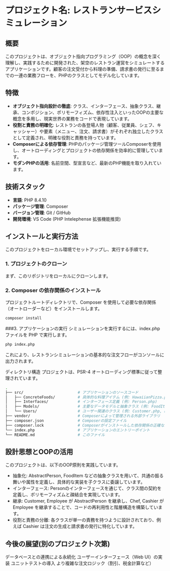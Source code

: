# プロジェクト名: レストランサービスシミュレーション

## 概要

このプロジェクトは、オブジェクト指向プログラミング（OOP）の概念を深く理解し、実践するために開発された、架空のレストラン運営をシミュレートするアプリケーションです。顧客の注文受付から料理の準備、請求書の発行に至るまでの一連の業務フローを、PHPのクラスとしてモデル化しています。

## 特徴

-   **オブジェクト指向設計の徹底**: クラス、インターフェース、抽象クラス、継承、コンポジション、ポリモーフィズム、依存性注入といったOOPの主要な概念を多用し、現実世界の業務をコードで表現しています。
-   **役割と責務の明確化**: レストランの各登場人物（顧客、従業員、シェフ、キャッシャー）や要素（メニュー、注文、請求書）がそれぞれ独立したクラスとして定義され、明確な役割と責務を持っています。
-   **Composerによる依存管理**: PHPのパッケージ管理ツールComposerを使用し、オートローディングとプロジェクトの依存関係を効率的に管理しています。
-   **モダンPHPの活用**: 名前空間、型宣言など、最新のPHP機能を取り入れています。

## 技術スタック

-   **言語**: PHP 8.4.10
-   **パッケージ管理**: Composer
-   **バージョン管理**: Git / GitHub
-   **開発環境**: VS Code (PHP Intelephense 拡張機能推奨)

## インストールと実行方法

このプロジェクトをローカル環境でセットアップし、実行する手順です。

### 1. プロジェクトのクローン

まず、このリポジトリをローカルにクローンします。

### 2. Composer の依存関係のインストール
プロジェクトルートディレクトリで、Composer を使用して必要な依存関係（オートローダーなど）をインストールします。

```bash
composer install
```

###3. アプリケーションの実行
シミュレーションを実行するには、index.php ファイルを PHP で実行します。

```bash
php index.php
```
これにより、レストランシミュレーションの基本的な注文フローがコンソールに出力されます。

ディレクトリ構造
プロジェクトは、PSR-4 オートローディング標準に従って整理されています。

```bash
.
├── src/                        # アプリケーションのソースコード
│   ├── ConcreteFoods/          # 具体的な料理アイテム (例: HawaiianPizza.php)
│   ├── Interfaces/             # インターフェース定義 (例: Person.php)
│   ├── Models/                 # 主要なデータモデルと抽象クラス (例: FoodItem.php, Restaurant.php)
│   └── Users/                  # ユーザー関連のクラス (例: Customer.php, Employee.php)
├── vendor/                     # Composerによって管理される外部ライブラリ
├── composer.json               # Composerの設定ファイル
├── composer.lock               # Composerがインストールした依存関係の正確なバージョンを記録
└── index.php                   # アプリケーションのエントリーポイント
└── README.md                   # このファイル
```

## 設計思想とOOPの活用
このプロジェクトは、以下のOOP原則を実践しています。

- 抽象化: AbstractPerson, FoodItem などの抽象クラスを用いて、共通の振る舞いや属性を定義し、具体的な実装を子クラスに委譲しています。
- インターフェース: Personのインターフェースを通じて、クラス間の契約を定義し、ポリモーフィズムと疎結合を実現しています。
- 継承: Customer, Employee が AbstractPerson を継承し、Chef, Cashier が Employee を継承することで、コードの再利用性と階層構造を構築しています。
- 役割と責務の分離: 各クラスが単一の責務を持つように設計されており、例えば Cashier は注文の生成と請求書の発行に特化しています。

## 今後の展望(別のプロジェクト次第)
データベースとの連携による永続化
ユーザーインターフェース（Web UI）の実装
ユニットテストの導入
より複雑な注文ロジック（割引、税金計算など）